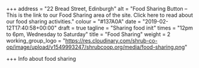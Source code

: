 +++
address = "22 Bread Street, Edinburgh"
alt = "Food Sharing Button – This is the link to our Food Sharing area of the site. Click here to read about our food sharing activities."
colour = "#137A0A"
date = "2019-02-12T17:40:58+00:00"
draft = true
tagline = "Sharing food init"
times = "12pm to 6pm, Wednesday to Saturday"
title = "Food Sharing"
weight = 2
working_group_logo = "https://res.cloudinary.com/shrub-co-op/image/upload/v1549993247/shrubcoop.org/media/food-sharing.png"

+++
Info about food sharing